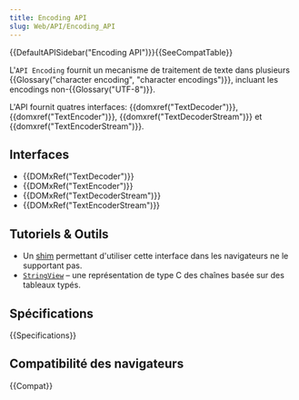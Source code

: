 ```yaml
---
title: Encoding API
slug: Web/API/Encoding_API
---
```


{{DefaultAPISidebar("Encoding API")}}{{SeeCompatTable}}

L'`API Encoding` fournit un mecanisme de traitement de texte dans plusieurs {{Glossary("character encoding", "character encodings")}}, incluant les encodings non-{{Glossary("UTF-8")}}.

L'API fournit quatres interfaces: {{domxref("TextDecoder")}}, {{domxref("TextEncoder")}}, {{domxref("TextDecoderStream")}} et {{domxref("TextEncoderStream")}}.

## Interfaces

- {{DOMxRef("TextDecoder")}}
- {{DOMxRef("TextEncoder")}}
- {{DOMxRef("TextDecoderStream")}}
- {{DOMxRef("TextEncoderStream")}}

## Tutoriels & Outils

- Un [shim](http://code.google.com/p/stringencoding/) permettant d'utiliser cette interface dans les navigateurs ne le supportant pas.
- [`StringView`](/fr/Add-ons/Code_snippets/StringView) – une représentation de type C des chaînes basée sur des tableaux typés.

## Spécifications

{{Specifications}}

## Compatibilité des navigateurs

{{Compat}}
